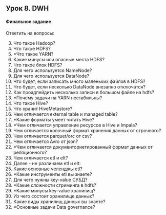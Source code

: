 ## Урок 8. DWH

#### Финальное задание
Ответить на вопросы:

3. Что такое Hadoop?
4. Что такое HDFS?
5. *Что такое YARN?
6. Какие минусы или опасные места HDFS?
7. Что такое блок HDFS?
8. Для чего используется NameNode?
9. Для чего используется DataNode?
10. Что будет, если записать много маленьких файлов в HDFS?
11. Что будет, если несколько DataNode внезапно отключатся?
12. Как проадпейдить несколько записи в большом файле на hdfs?
13. *Почему задачи на YARN нестабильны?
14. Что такое Hive?
15. Что хранит HiveMetastore?
16. Чем отличается external table и managed table?
17. *Какие форматы умеет читать Hive?
18. *Чем отличается управление ресурсов в Hive и Impala?
19. Чем отличается колочный формат хранения данных от строчного?
20. Чем отличается parquet/orc от csv?
21. Чем отличается Avro от json?
22. *Чем отличается документориетированный формат данных от
реляционного?
23. Чем отличается etl и elt?
24. Далее - не различаем etl и elt:
25. Какие основные челенджы etl?
26. *Какие инструменты etl вы знаете?
27. Для чего нужны key-value СУБД?
28. *Какие сложности стриминга в hdfs?
29. *Какие минусы key-value хранилищ?
30. Из чего состоит хранилище данных?
31. Какие виды хранилищ данных вы знаете?
32. *Основные задачи Data governance?
